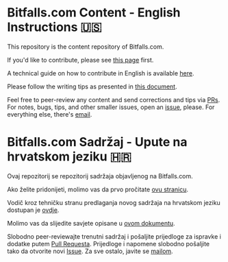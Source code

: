 # Bitfalls.com Content - English Instructions 🇺🇸

This repository is the content repository of Bitfalls.com. 

If you'd like to contribute, please see [this page](https://bitfalls.com/write-for-us) first.

A technical guide on how to contribute in English is available [here](/guides/contributing/en_EN/final.md).

Please follow the writing tips as presented in [this document](/guides/writing-tips/en_EN/final.md).

Feel free to peer-review any content and send corrections and tips via [PRs](https://guides.github.com/introduction/flow/). For notes, bugs, tips, and other smaller issues, open an [issue](https://github.com/Swader/bitfalls_content), please. For everything else, there's [email](mailto:contact@bitfalls.com).

# Bitfalls.com Sadržaj - Upute na hrvatskom jeziku 🇭🇷

Ovaj repozitorij se repozitorij sadržaja objavljenog na Bitfalls.com.

Ako želite pridonijeti, molimo vas da prvo pročitate [ovu stranicu](https://bitfalls.com/hr/write-for-us).

Vodič kroz tehničku stranu predlaganja novog sadržaja na hrvatskom jeziku dostupan je [ovdje](/guides/contributing/hr_HR/final.md).

Molimo vas da slijedite savjete opisane u [ovom dokumentu](/guides/writing-tips/hr_HR/final.md).

Slobodno peer-reviewajte trenutni sadržaj i pošaljite prijedloge za ispravke i dodatke putem [Pull Requesta](https://guides.github.com/introduction/flow/). Prijedloge i napomene slobodno pošaljite tako da otvorite novi [Issue](https://github.com/Swader/bitfalls_content). Za sve ostalo, javite se [mailom](mailto:contact@bitfalls.com).
